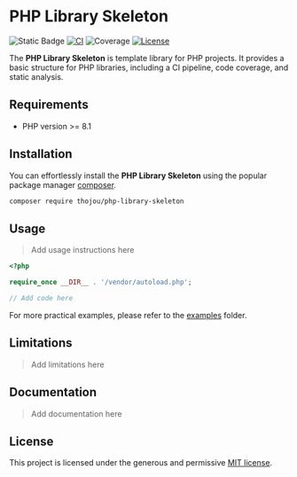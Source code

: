 # PHP Library Skeleton

![Static Badge](https://img.shields.io/badge/PHP_Version-%3E%3D8.1-blue)
[![CI](https://github.com/thojou/php-library-skeleton/actions/workflows/ci.yml/badge.svg)](https://github.com/thojou/php-library-skeleton/actions/workflows/ci.yml)
![Coverage](https://img.shields.io/badge/coverage-100%25-green)
[![License](https://img.shields.io/github/license/thojou/php-library-skeleton)](./LICENSE)


The **PHP Library Skeleton** is template library for PHP projects. 
It provides a basic structure for PHP libraries, including a CI pipeline, code coverage, and static analysis. 

## Requirements
* PHP version >= 8.1

## Installation

You can effortlessly install the **PHP Library Skeleton** using the popular package manager [composer](https://getcomposer.org/).

```bash
composer require thojou/php-library-skeleton
```

## Usage

> Add usage instructions here

```php
<?php

require_once __DIR__ . '/vendor/autoload.php';

// Add code here
```

For more practical examples, please refer to the [examples](./examples) folder.

## Limitations

> Add limitations here

## Documentation

> Add documentation here

## License

This project is licensed under the generous and permissive [MIT license](./LICENSE).